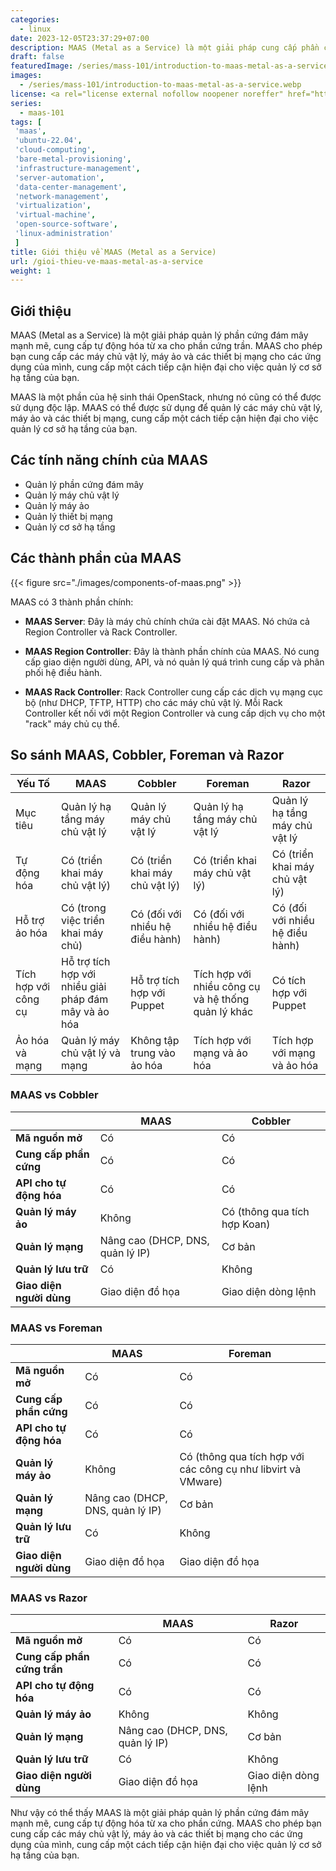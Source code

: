 ```yaml
---
categories:
  - linux
date: 2023-12-05T23:37:29+07:00
description: MAAS (Metal as a Service) là một giải pháp cung cấp phần cứng trực tiếp, cho phép tự động hóa việc triển khai hệ điều hành trên máy chủ vật lý. Nó cung cấp khả năng quản lý phần cứng từ xa một cách linh hoạt và hiệu quả, hỗ trợ môi trường đám mây và trung tâm dữ liệu. MAAS giúp tối ưu hóa quy trình vận hành, giảm thiểu thời gian cài đặt và cấu hình, qua đó nâng cao hiệu suất và độ ổn định cho cơ sở hạ tầng IT.
draft: false
featuredImage: /series/mass-101/introduction-to-maas-metal-as-a-service.webp
images:
  - /series/mass-101/introduction-to-maas-metal-as-a-service.webp
license: <a rel="license external nofollow noopener noreffer" href="https://creativecommons.org/licenses/by-nc/4.0/" target="_blank">CC BY-NC 4.0</a>
series:
  - maas-101
tags: [
 'maas',
 'ubuntu-22.04',
 'cloud-computing',
 'bare-metal-provisioning',
 'infrastructure-management',
 'server-automation',
 'data-center-management',
 'network-management',
 'virtualization',
 'virtual-machine',
 'open-source-software',
 'linux-administration'
 ]
title: Giới thiệu về MAAS (Metal as a Service)
url: /gioi-thieu-ve-maas-metal-as-a-service
weight: 1
---
```


## Giới thiệu

MAAS (Metal as a Service) là một giải pháp quản lý phần cứng đám mây mạnh mẽ, cung cấp tự động hóa từ xa cho phần cứng trần. MAAS cho phép bạn cung cấp các máy chủ vật lý, máy ảo và các thiết bị mạng cho các ứng dụng của mình, cung cấp một cách tiếp cận hiện đại cho việc quản lý cơ sở hạ tầng của bạn.

MAAS là một phần của hệ sinh thái OpenStack, nhưng nó cũng có thể được sử dụng độc lập. MAAS có thể được sử dụng để quản lý các máy chủ vật lý, máy ảo và các thiết bị mạng, cung cấp một cách tiếp cận hiện đại cho việc quản lý cơ sở hạ tầng của bạn.

## Các tính năng chính của MAAS

- Quản lý phần cứng đám mây
- Quản lý máy chủ vật lý
- Quản lý máy ảo
- Quản lý thiết bị mạng
- Quản lý cơ sở hạ tầng

## Các thành phần của MAAS

{{< figure src="./images/components-of-maas.png" >}}

MAAS có 3 thành phần chính:

- **MAAS Server**: Đây là máy chủ chính chứa cài đặt MAAS. Nó chứa cả Region Controller và Rack Controller.

- **MAAS Region Controller**: Đây là thành phần chính của MAAS. Nó cung cấp giao diện người dùng, API, và nó quản lý quá trình cung cấp và phân phối hệ điều hành.

- **MAAS Rack Controller**: Rack Controller cung cấp các dịch vụ mạng cục bộ (như DHCP, TFTP, HTTP) cho các máy chủ vật lý. Mỗi Rack Controller kết nối với một Region Controller và cung cấp dịch vụ cho một "rack" máy chủ cụ thể.

## So sánh MAAS, Cobbler, Foreman và Razor

| Yếu Tố               | MAAS                                                  | Cobbler                         | Foreman                                             | Razor                           |
| -------------------- | ----------------------------------------------------- | ------------------------------- | --------------------------------------------------- | ------------------------------- |
| Mục tiêu             | Quản lý hạ tầng máy chủ vật lý                        | Quản lý máy chủ vật lý          | Quản lý hạ tầng máy chủ vật lý                      | Quản lý hạ tầng máy chủ vật lý  |
| Tự động hóa          | Có (triển khai máy chủ vật lý)                        | Có (triển khai máy chủ vật lý)  | Có (triển khai máy chủ vật lý)                      | Có (triển khai máy chủ vật lý)  |
| Hỗ trợ ảo hóa        | Có (trong việc triển khai máy chủ)                    | Có (đối với nhiều hệ điều hành) | Có (đối với nhiều hệ điều hành)                     | Có (đối với nhiều hệ điều hành) |
| Tích hợp với công cụ | Hỗ trợ tích hợp với nhiều giải pháp đám mây và ảo hóa | Hỗ trợ tích hợp với Puppet      | Tích hợp với nhiều công cụ và hệ thống quản lý khác | Có tích hợp với Puppet          |
| Ảo hóa và mạng       | Quản lý máy chủ vật lý và mạng                        | Không tập trung vào ảo hóa      | Tích hợp với mạng và ảo hóa                         | Tích hợp với mạng và ảo hóa     |

### MAAS vs Cobbler

|                          | MAAS                             | Cobbler                      |
| ------------------------ | -------------------------------- | ---------------------------- |
| **Mã nguồn mở**          | Có                               | Có                           |
| **Cung cấp phần cứng**   | Có                               | Có                           |
| **API cho tự động hóa**  | Có                               | Có                           |
| **Quản lý máy ảo**       | Không                            | Có (thông qua tích hợp Koan) |
| **Quản lý mạng**         | Nâng cao (DHCP, DNS, quản lý IP) | Cơ bản                       |
| **Quản lý lưu trữ**      | Có                               | Không                        |
| **Giao diện người dùng** | Giao diện đồ họa                 | Giao diện dòng lệnh          |

### MAAS vs Foreman

|                          | MAAS                             | Foreman                                                       |
| ------------------------ | -------------------------------- | ------------------------------------------------------------- |
| **Mã nguồn mở**          | Có                               | Có                                                            |
| **Cung cấp phần cứng**   | Có                               | Có                                                            |
| **API cho tự động hóa**  | Có                               | Có                                                            |
| **Quản lý máy ảo**       | Không                            | Có (thông qua tích hợp với các công cụ như libvirt và VMware) |
| **Quản lý mạng**         | Nâng cao (DHCP, DNS, quản lý IP) | Cơ bản                                                        |
| **Quản lý lưu trữ**      | Có                               | Không                                                         |
| **Giao diện người dùng** | Giao diện đồ họa                 | Giao diện đồ họa                                              |

### MAAS vs Razor

|                             | MAAS                             | Razor               |
| --------------------------- | -------------------------------- | ------------------- |
| **Mã nguồn mở**             | Có                               | Có                  |
| **Cung cấp phần cứng trần** | Có                               | Có                  |
| **API cho tự động hóa**     | Có                               | Có                  |
| **Quản lý máy ảo**          | Không                            | Không               |
| **Quản lý mạng**            | Nâng cao (DHCP, DNS, quản lý IP) | Cơ bản              |
| **Quản lý lưu trữ**         | Có                               | Không               |
| **Giao diện người dùng**    | Giao diện đồ họa                 | Giao diện dòng lệnh |

Như vậy có thể thấy MAAS là một giải pháp quản lý phần cứng đám mây mạnh mẽ, cung cấp tự động hóa từ xa cho phần cứng. MAAS cho phép bạn cung cấp các máy chủ vật lý, máy ảo và các thiết bị mạng cho các ứng dụng của mình, cung cấp một cách tiếp cận hiện đại cho việc quản lý cơ sở hạ tầng của bạn.

